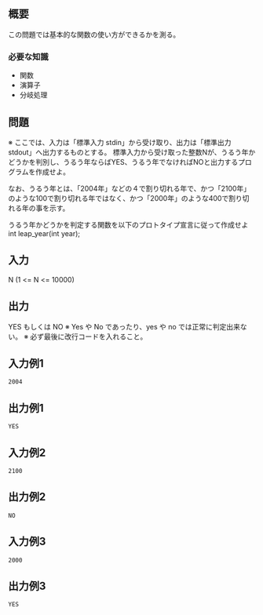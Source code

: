 概要
------
この問題では基本的な関数の使い方ができるかを測る。

### 必要な知識
* 関数
* 演算子
* 分岐処理


問題
------
※ ここでは、入力は「標準入力 stdin」から受け取り、出力は「標準出力 stdout」へ出力するものとする。
標準入力から受け取った整数Nが、うるう年かどうかを判別し、うるう年ならばYES、うるう年でなければNOと出力するプログラムを作成せよ。

なお、うるう年とは、「2004年」などの４で割り切れる年で、かつ「2100年」のような100で割り切れる年ではなく、かつ「2000年」のような400で割り切れる年の事を示す。　

うるう年かどうかを判定する関数を以下のプロトタイプ宣言に従って作成せよ
    int leap_year(int year);

入力
-----------
N (1 <= N <= 10000)


出力
-----------
YES もしくは NO
※ Yes や No であったり、yes や no では正常に判定出来ない。
※ 必ず最後に改行コードを入れること。


入力例1
-----------
    2004


出力例1
-----------
    YES


入力例2
-----------
    2100


出力例2
-----------
    NO


入力例3
-----------
    2000


出力例3
-----------
    YES
